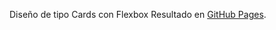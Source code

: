 Diseño de tipo Cards con Flexbox
Resultado en [GitHub Pages](https://ulisespignatellidev.github.io/cards-flexbox/).